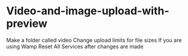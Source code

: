 # Video-and-image-upload-with-preview

Make a folder called video
Change upload limits for file sizes
If you are using Wamp Reset All Services after changes are made
